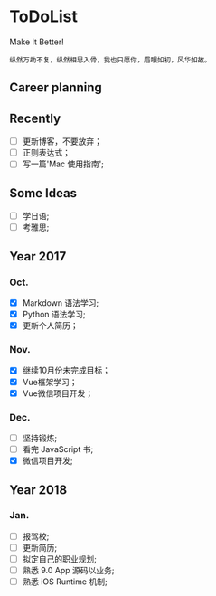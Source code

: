 # ToDoList

Make It Better!

    纵然万劫不复，纵然相思入骨，我也只愿你，眉眼如初，风华如故。


## Career planning

## Recently
- [ ] 更新博客，不要放弃；
- [ ] 正则表达式；
- [ ] 写一篇'Mac 使用指南';

## Some Ideas
- [ ] 学日语;
- [ ] 考雅思;

## Year 2017
### Oct.
- [x] Markdown 语法学习;
- [x] Python 语法学习;
- [x] 更新个人简历；

### Nov.
- [x] 继续10月份未完成目标；
- [x] Vue框架学习；
- [x] Vue微信项目开发；

### Dec.
- [ ] 坚持锻炼;
- [ ] 看完 JavaScript 书;
- [x] 微信项目开发;

## Year 2018
### Jan.
- [ ] 报驾校;
- [ ] 更新简历;
- [ ] 拟定自己的职业规划;
- [ ] 熟悉 9.0 App 源码以业务;
- [ ] 熟悉 iOS Runtime 机制;
